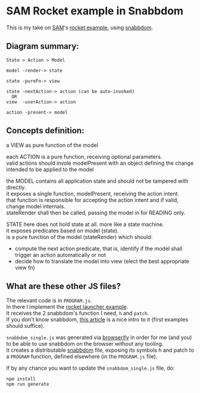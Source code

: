 # SAM Rocket example in Snabbdom

This is my take on [SAM](http://sam.js.org/)'s [rocket example](http://sam.js.org/#samples),
using [snabbdom](https://github.com/paldepind/snabbdom).


## Diagram summary:

    State > Action > Model
    
    model -render-> state
    
    state -pureFn-> view
    
    state -nextAction-> action (can be auto-invoked)
      OR
    view  -userAction-> action
    
    action -present-> model

  
## Concepts definition:
      
a VIEW as pure function of the model

each ACTION is a pure function, receiving optional parameters.  
valid actions should invole modelPresent with an object defining the change intended to be applied to the model

the MODEL contains all application state and should not be tampered with directly.  
it exposes a single function, modelPresent, receiving the action intent.  
that function is responsible for accepting the action intent and if valid, change model internals.  
stateRender shall then be called, passing the model in for READING only.

STATE here does not hold state at all. more like a state machine.  
it exposes predicates based on model (state).  
is a pure function of the model (stateRender) which should:
* compute the next action predicate, that is, identify if the model shall trigger an action automatically or not
* decide how to translate the model into view (elect the best appropriate view fn)



## What are these other JS files?

The relevant code is in `PROGRAM.js`.  
In there I implement the [rocket launcher example](https://bitbucket.org/snippets/jdubray/9dgKp/sam-sample).  
It receives the 2 snabbdom's function I need, `h` and `patch`.  
If you don't know snabbdom, [this article](https://medium.com/@yelouafi/react-less-virtual-dom-with-snabbdom-functions-everywhere-53b672cb2fe3)
is a nice intro to it (first examples should suffice).

`snabbdom_single.js` was generated via [browserify](http://browserify.org/) 
in order for me (and you) to be able to use snabbdom on the browser without any tooling.  
It creates a distributable [snabbdom](https://github.com/paldepind/snabbdom) file,
exposing its symbols h and patch to a `PROGRAM` function, defined elsewhere (in the `PROGRAM.js` file).

If by any chance you want to update the `snabbdom_single.js` file, do:

    npm install
    npm run generate
